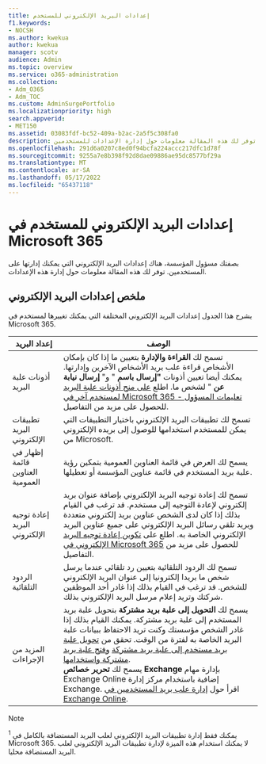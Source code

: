```yaml
---
title: إعدادات البريد الإلكتروني للمستخدم
f1.keywords:
- NOCSH
ms.author: kwekua
author: kwekua
manager: scotv
audience: Admin
ms.topic: overview
ms.service: o365-administration
ms.collection:
- Adm_O365
- Adm_TOC
ms.custom: AdminSurgePortfolio
ms.localizationpriority: high
search.appverid:
- MET150
ms.assetid: 03083fdf-bc52-409a-b2ac-2a5f5c308fa0
description: توفر لك هذه المقالة معلومات حول إدارة الإعدادات للمستخدمين.
ms.openlocfilehash: 291d6a0207c8ed0f94bcfa224accc217dfc1d78f
ms.sourcegitcommit: 9255a7e8b398f92d8dae09886ae95dc8577bf29a
ms.translationtype: MT
ms.contentlocale: ar-SA
ms.lasthandoff: 05/17/2022
ms.locfileid: "65437118"
---
```

# <a name="user-email-settings-in-microsoft-365"></a>إعدادات البريد الإلكتروني للمستخدم في Microsoft 365

بصفتك مسؤول المؤسسة، هناك إعدادات البريد الإلكتروني التي يمكنك إدارتها على المستخدمين. توفر لك هذه المقالة معلومات حول إدارة هذه الإعدادات.

## <a name="summary-of-email-settings"></a>ملخص إعدادات البريد الإلكتروني

يشرح هذا الجدول إعدادات البريد الإلكتروني المختلفة التي يمكنك تغييرها لمستخدم في Microsoft 365.


|إعداد البريد|الوصف  |
|---------|---------|
|أذونات علبة البريد| تسمح لك **القراءة والإدارة** بتعيين ما إذا كان بإمكان الأشخاص قراءة علب بريد الأشخاص الآخرين وإدارتها. يمكنك أيضا تعيين أذونات **"إرسال باسم** " و" **إرسال نيابة عن** " لشخص ما. اطلع [على منح أذونات علبة البريد لمستخدم آخر في Microsoft 365 - تعليمات المسؤول](../add-users/give-mailbox-permissions-to-another-user.md) للحصول على مزيد من التفاصيل. |
|تطبيقات البريد الإلكتروني| تسمح لك تطبيقات البريد الإلكتروني باختيار التطبيقات التي يمكن للمستخدم استخدامها للوصول إلى بريده الإلكتروني من Microsoft. |
|إظهار في قائمة العناوين العمومية| يسمح لك العرض في قائمة العناوين العمومية بتمكين رؤية علبة بريد المستخدم في قائمة عناوين المؤسسة أو تعطيلها. |
|إعادة توجيه البريد الإلكتروني|تسمح لك إعادة توجيه البريد الإلكتروني بإضافة عنوان بريد إلكتروني لإعادة التوجيه إلى مستخدم. قد ترغب في القيام بذلك إذا كان لدى الشخص عناوين بريد إلكتروني متعددة ويريد تلقي رسائل البريد الإلكتروني على جميع عناوين البريد الإلكتروني الخاصة به. اطلع على [تكوين إعادة توجيه البريد الإلكتروني في Microsoft 365](configure-email-forwarding.md) للحصول على مزيد من التفاصيل.|
|الردود التلقائية|تسمح لك الردود التلقائية بتعيين رد تلقائي عندما يرسل شخص ما بريدا إلكترونيا إلى عنوان البريد الإلكتروني للشخص. قد ترغب في القيام بذلك إذا غادر أحد الموظفين شركتك وتريد إعلام مرسل البريد الإلكتروني بذلك.|
|المزيد من الإجراءات| يسمح لك **التحويل إلى علبة بريد مشتركة** بتحويل علبة بريد المستخدم إلى علبة بريد مشتركة. يمكنك القيام بذلك إذا غادر الشخص مؤسستك وكنت تريد الاحتفاظ ببيانات علبة البريد الخاصة به لفترة من الوقت. تحقق من [تحويل علبة بريد مستخدم إلى علبة بريد مشتركة](convert-user-mailbox-to-shared-mailbox.md) [وفتح علبة بريد مشتركة واستخدامها](https://support.microsoft.com/office/d94a8e9e-21f1-4240-808b-de9c9c088afd).</br>يسمح لك **تحرير خصائص Exchange** بإدارة مهام Exchange Online إضافية باستخدام مركز إدارة Exchange. اقرأ حول [إدارة علب بريد المستخدمين في Exchange Online](/exchange/recipients-in-exchange-online/manage-user-mailboxes/manage-user-mailboxes).|

> [!NOTE]
>
> <sup>1</sup> يمكنك فقط إدارة تطبيقات البريد الإلكتروني لعلب البريد المستضافة بالكامل في Microsoft 365. لا يمكنك استخدام هذه الميزة لإدارة تطبيقات البريد الإلكتروني لعلب البريد المستضافة محليا.